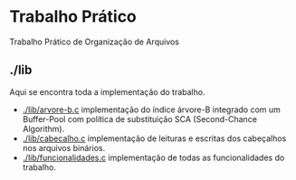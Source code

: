 # Trabalho Prático
Trabalho Prático de Organização de Arquivos

## ./lib
Aqui se encontra toda a implementação do trabalho.
* [./lib/arvore-b.c](arvore-b.c) implementação do índice árvore-B integrado com um Buffer-Pool com política de substituição SCA (Second-Chance Algorithm).
* [./lib/cabecalho.c](cabecalho.c) implementação de leituras e escritas dos cabeçalhos nos arquivos binários.
* [./lib/funcionalidades.c](funcionalidades.c) implementação de todas as funcionalidades do trabalho.



